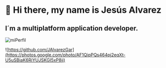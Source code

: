 # 👋 Hi there, my name is Jesús Alvarez
## I´m a multiplatform application developer.
<img src="https://photos.google.com/photo/AF1QipPQs464pj2eqXt-U5uSBiaK6RiYUJSKGI5xP8ji" alt="miPerfil"/>

![https://github.com/JAlvarezGar](https://photos.google.com/photo/AF1QipPQs464pj2eqXt-U5uSBiaK6RiYUJSKGI5xP8ji)

<!--
**JAlvarezGar/JAlvarezGar** is a ✨ _special_ ✨ repository because its `README.md` (this file) appears on your GitHub profile.

Here are some ideas to get you started:

- 🔭 I’m currently working on ...
- 🌱 I’m currently learning ...
- 👯 I’m looking to collaborate on ...
- 🤔 I’m looking for help with ...
- 💬 Ask me about ...
- 📫 How to reach me: ...
- 😄 Pronouns: ...
- ⚡ Fun fact: ...
-->
